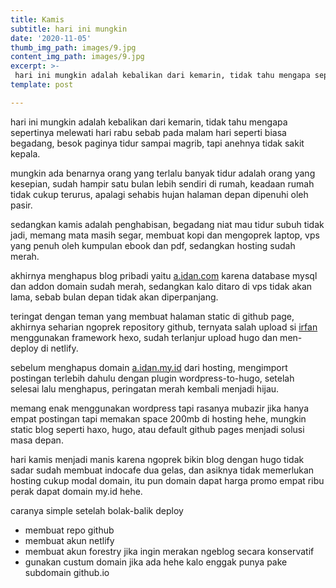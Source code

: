```yaml
---
title: Kamis
subtitle: hari ini mungkin
date: '2020-11-05'
thumb_img_path: images/9.jpg
content_img_path: images/9.jpg
excerpt: >-
 hari ini mungkin adalah kebalikan dari kemarin, tidak tahu mengapa sepertinya melewati hari rabu sebab pada malam hari seperti biasa begadang, besok paginya tidur sampai magrib, tapi anehnya tidak sakit kepala..
template: post

---
```

hari ini mungkin adalah kebalikan dari kemarin, tidak tahu mengapa sepertinya melewati hari rabu sebab pada malam hari seperti biasa begadang, besok paginya tidur sampai magrib, tapi anehnya tidak sakit kepala.

mungkin ada benarnya orang yang terlalu banyak tidur adalah orang yang kesepian, sudah hampir satu bulan lebih sendiri di rumah, keadaan rumah tidak cukup terurus, apalagi sehabis hujan halaman depan dipenuhi oleh pasir.

sedangkan kamis adalah penghabisan, begadang niat mau tidur subuh tidak jadi, memang mata masih segar, membuat kopi dan mengoprek laptop, vps yang penuh oleh kumpulan ebook dan pdf, sedangkan hosting sudah merah.

akhirnya menghapus blog pribadi yaitu [a.idan.com](https://idan.my.id/) karena database mysql dan addon domain sudah merah, sedangkan kalo ditaro di vps tidak akan lama, sebab bulan depan tidak akan diperpanjang.

teringat dengan teman yang membuat halaman static di github page, akhirnya seharian ngoprek repository github, ternyata salah upload si [irfan](https://irufano.github.io/) menggunakan framework hexo, sudah terlanjur upload hugo dan men-deploy di netlify.

sebelum menghapus domain [a.idan.my.id](https://idan.my.id/) dari hosting, mengimport postingan terlebih dahulu dengan plugin wordpress-to-hugo, setelah selesai lalu menghapus, peringatan merah kembali menjadi hijau.

memang enak menggunakan wordpress tapi rasanya mubazir jika hanya empat postingan tapi memakan space 200mb di hosting hehe, mungkin static blog seperti haxo, hugo, atau default github pages menjadi solusi masa depan.

hari kamis menjadi manis karena ngoprek bikin blog dengan hugo tidak sadar sudah membuat indocafe dua gelas, dan asiknya tidak memerlukan hosting cukup modal domain, itu pun domain dapat harga promo empat ribu perak dapat domain my.id hehe.

caranya simple setelah bolak-balik deploy

* membuat repo github
* membuat akun netlify
* membuat akun forestry jika ingin merakan ngeblog secara konservatif
* gunakan custum domain jika ada hehe kalo enggak punya pake subdomain github.io